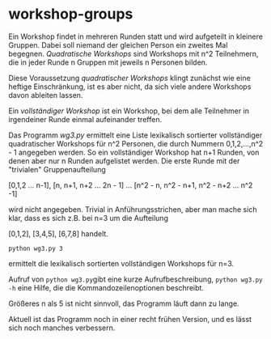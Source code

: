 # workshop-groups
Ein Workshop findet in mehreren Runden statt und wird aufgeteilt in kleinere Gruppen. Dabei soll niemand der gleichen Person ein zweites Mal begegnen.
*Quadratische Workshops* sind Workshops mit n^2 Teilnehmern, die in jeder Runde n Gruppen mit jeweils n Personen bilden.

Diese Voraussetzung *quadratischer Workshops* klingt zunächst wie eine heftige Einschränkung, ist es aber nicht, da sich viele andere Workshops davon ableiten lassen.

Ein *vollständiger Workshop* ist ein Workshop, bei dem alle Teilnehmer in irgendeiner Runde einmal aufeinander treffen.

Das Programm *wg3.py* ermittelt eine Liste lexikalisch sortierter vollständiger quadratischer Workshops für n^2 Personen, die durch Nummern 0,1,2,...,n^2 - 1 angegeben werden. So ein vollständiger Workshop hat n+1 Runden, von denen aber nur n Runden aufgelistet werden. Die erste Runde mit der "trivialen" Gruppenaufteilung

[0,1,2 ... n-1], [n, n+1, n+2 ... 2n - 1] ... [n^2 - n, n^2 - n+1, n^2 - n+2 ... n^2 -1]

wird nicht angegeben. Trivial in Anführungsstrichen, aber man mache sich klar, dass es sich z.B. bei n=3 um die Aufteilung

[0,1,2], [3,4,5], [6,7,8] handelt.

```
python wg3.py 3
```

ermittelt die lexikalisch sortierten vollständigen Workshops für n=3.

Aufruf von `python wg3.py`gibt eine kurze Aufrufbeschreibung, `python wg3.py -h` eine Hilfe, die die Kommandozeilenoptionen beschreibt.

Größeres n als 5 ist nicht sinnvoll, das Programm läuft dann zu lange.

Aktuell ist das Programm noch in einer recht frühen Version, und es lässt sich noch manches verbessern.
